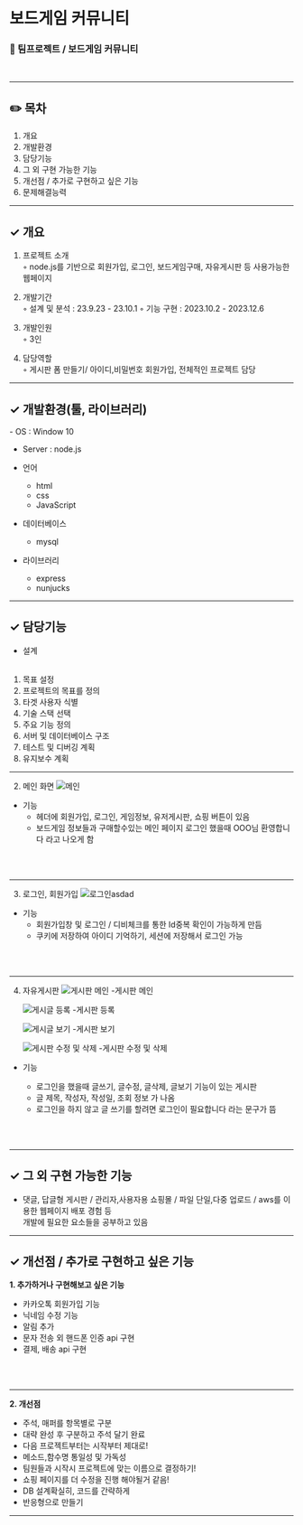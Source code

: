 # 보드게임 커뮤니티
<h3>🍃 팀프로젝트 / 보드게임 커뮤니티</h3>

<br>  
  


---
<h2>✏️ 목차 </h2>

1. 개요
2. 개발환경
3. 담당기능
4. 그 외 구현 가능한 기능
5. 개선점 / 추가로 구현하고 싶은 기능
6. 문제해결능력

---
<h2> ✓ 개요</h2>

1. 프로젝트 소개<br>
   ◦ node.js를 기반으로 회원가입, 로그인, 보드게임구매, 자유게시판 등 사용가능한 웹페이지
   
2. 개발기간<br>
   ◦ 설계 및 분석 : 23.9.23 - 23.10.1 
   ◦ 기능 구현 : 2023.10.2 - 2023.12.6
3. 개발인원<br>
   ◦ 3인 
4. 담당역할<br>
   ◦ 게시판 폼 만들기/ 아이디,비밀번호 회원가입, 전체적인 프로젝트 담당

---
<h2> ✓ 개발환경(툴, 라이브러리)</h2>
- OS : Window 10
   
- Server : node.js
   
- 언어
  - html
  - css
  - JavaScript
        
- 데이터베이스
  - mysql

- 라이브러리
  - express
  - nunjucks
 

---
<h2>✓  담당기능</h2>

 - 설계<br><br>
1. 목표 설정
2. 프로젝트의 목표를 정의
3. 타겟 사용자 식별
4. 기술 스택 선택
5.  주요 기능 정의
6. 서버 및 데이터베이스 구조
7. 테스트 및 디버깅 계획
8. 유지보수 계획


---

2. 메인 화면
  ![메인](https://github.com/hwangyu1/bord_community/assets/131221635/75da427c-b6c0-40ed-b935-d16191bb2386)

   
- 기능<br>
   - 헤더에 회원가입, 로그인, 게임정보, 유저게시판, 쇼핑 버튼이 있음 
   - 보드게임 정보들과 구매할수있는 메인 페이지 로그인 했을때 OOO님 환영합니다 라고 나오게 함
<br>
<br>

---

3. 로그인, 회원가입
   ![로그인asdad](https://github.com/hwangyu1/board_community/assets/131221635/4b8da90e-dfeb-4224-bf86-da0d8a036094)

- 기능<br>
   - 회원가입창 및 로그인 / 디비체크를 통한 Id중복 확인이 가능하게 만듬<br>
   - 쿠키에 저장하여 아이디 기억하기, 세션에 저장해서 로그인 가능<br>
<br>
<br>

---

4. 자유게시판
   ![게시판 메인](https://github.com/hwangyu1/bord_community/assets/131221635/c59d9efb-40b1-41ed-adae-1e4d4a07266a)
   -게시판 메인
   
   ![게시글 등록](https://github.com/hwangyu1/bord_community/assets/131221635/1994e85a-0d8f-48fc-867a-41430c1427dc)
   -게시판 등록

   ![게시글 보기](https://github.com/hwangyu1/bord_community/assets/131221635/ff3b86d8-6a19-4ace-b110-844614b88cbf)
   -게시판 보기

   ![게시판 수정 및 삭제](https://github.com/hwangyu1/board_community/assets/131221635/c978b3cc-f5ba-42f5-9929-7951b1146815)
   -게시판 수정 및 삭제


- 기능<br>
   
   - 로그인을 했을때 글쓰기, 글수정, 글삭제, 글보기 기능이 있는 게시판
   - 글 제목, 작성자, 작성일, 조회 정보 가 나옴
   - 로그인을 하지 않고 글 쓰기를 할려면 로그인이 필요합니다 라는 문구가 뜸
   

<br>
<br>

---
<h2>✓ 그 외 구현 가능한 기능</h2>

- 댓글, 답글형 게시판 / 관리자,사용자용 쇼핑몰 / 파일 단일,다중 업로드 / aws를 이용한 웹페이지 배포 경험 등 <br>
  개발에 필요한 요소들을 공부하고 있음

---
<h2>✓ 개선점 / 추가로 구현하고 싶은 기능</h2>

**1. 추가하거나 구현해보고 싶은 기능**

  -  카카오톡 회원가입 기능
  -  닉네임 수정 기능
  -  알림 추가  
  -  문자 전송 외 핸드폰 인증 api 구현
  -  결제, 배송 api 구현

<br>
<br>

---

**2. 개선점**


- 주석, 매퍼를 항목별로 구분
- 대략 완성 후 구분하고 주석 달기 완료
- 다음 프로젝트부터는 시작부터 제대로!
- 메소드,함수명 통일성 및 가독성
- 팀원들과 시작시 프로젝트에 맞는 이름으로 결정하기!
- 쇼핑 페이지를 더 수정을 진행 해야될거 같음!
- DB 설계확실히, 코드를 간략하게
- 반응형으로 만들기

---














